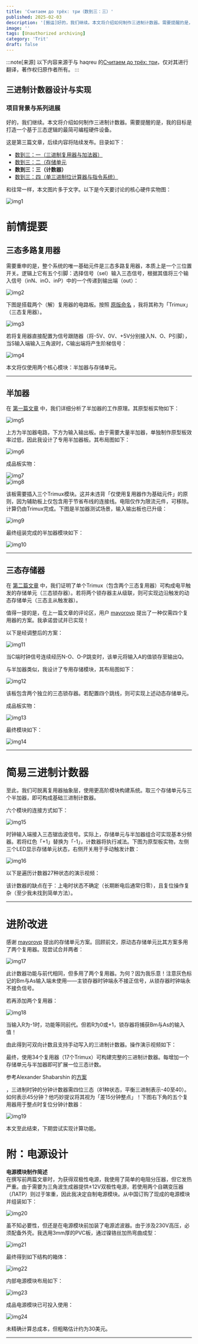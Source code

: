 ```yaml
---
title: 'Считаем до трёх: три（数到三：三）'
published: 2025-02-03
description: '[搬运]好的，我们继续。本文将介绍如何制作三进制计数器。需要提醒的是，我的目标是打造一个基于三态逻辑的最简可编程硬件设备。......'
image: ''
tags: [Unauthorized archiving]
category: 'Trit'
draft: false 
---
```

:::note[来源]
以下内容来源于与 haqreu 的[Считаем до трёх: три](https://habr.com/ru/articles/328162/)，仅对其进行翻译，著作权归原作者所有。
:::
## 三进制计数器设计与实现

### 项目背景与系列进展

好的，我们继续。本文将介绍如何制作三进制计数器。需要提醒的是，我的目标是打造一个基于三态逻辑的最简可编程硬件设备。

这是第三篇文章，后续内容将陆续发布。目录如下：  

- [数到三：一（三进制复用器与加法器）](https://blog.project-starfield.cn/posts/trit/trit-haqreu-1/)
- [数到三：二（存储单元](https://blog.project-starfield.cn/posts/trit/trit-haqreu-2/)
- **数到三：三（计数器）**
- [数到三：四（单三进制位计算器与指令系统）](https://blog.project-starfield.cn/posts/trit/trit-haqreu-4/)

和往常一样，本文图片多于文字。以下是今天要讨论的核心硬件实物图：  

![img1](https://github.com/HoshiriAki/hoshiriaki.github.io/blob/main/src/content/posts/Trit/img/Trithaqreu3img1.jpg?raw=true)  

# **前情提要**  

## **三态多路复用器**  

需要重申的是，整个系统的唯一基础元件是三态多路复用器，本质上是一个三位置开关。逻辑上它有五个引脚：选择信号（sel）输入三态信号，根据其值将三个输入信号（inN、inO、inP）中的一个传递到输出端（out）：  

![img2](https://github.com/HoshiriAki/hoshiriaki.github.io/blob/main/src/content/posts/Trit/img/Trithaqreu3img2.png?raw=true)  

下图是搭载两个（解）复用器的电路板。按照  [原版命名](http://nedocon.com/store/trimux/)  ，我将其称为「Trimux」（三态复用器）。  

![img3](https://github.com/HoshiriAki/hoshiriaki.github.io/blob/main/src/content/posts/Trit/img/Trithaqreu3img3.jpg?raw=true)  

若将复用器直接配置为信号跟随器（将-5V、0V、+5V分别接入N、O、P引脚），当S输入端输入三角波时，C输出端将产生阶梯信号：  

![img4](https://github.com/HoshiriAki/hoshiriaki.github.io/blob/main/src/content/posts/Trit/img/Trithaqreu3img4.jpg?raw=true)  

本文将仅使用两个核心模块：半加器与存储单元。  

---  

## **半加器**  

在  [第一篇文章](https://habrahabr.ru/post/324062/#comment_10120828)  中，我们详细分析了半加器的工作原理。其原型板实物如下：  

![img5](https://github.com/HoshiriAki/hoshiriaki.github.io/blob/main/src/content/posts/Trit/img/Trithaqreu3img5.jpg?raw=true)  

上方为半加器电路，下方为输入输出板。由于需要大量半加器，单独制作原型板效率过低，因此我设计了专用半加器板。其布局图如下：  

![img6](https://github.com/HoshiriAki/hoshiriaki.github.io/blob/main/src/content/posts/Trit/img/Trithaqreu3img6.png?raw=true)  

成品板实物：  

![img7](https://github.com/HoshiriAki/hoshiriaki.github.io/blob/main/src/content/posts/Trit/img/Trithaqreu3img7.jpg?raw=true)  
![img8](https://github.com/HoshiriAki/hoshiriaki.github.io/blob/main/src/content/posts/Trit/img/Trithaqreu3img8.jpg?raw=true)  

该板需要插入三个Trimux模块。这并未违背「仅使用复用器作为基础元件」的原则，因为辅助板上仅包含用于节省布线的连接线。电阻仅作为限流元件，可移除。计算仍由Trimux完成。下图是半加器测试场景，输入输出板也已升级：  

![img9](https://github.com/HoshiriAki/hoshiriaki.github.io/blob/main/src/content/posts/Trit/img/Trithaqreu3img9.jpg?raw=true)  

最终组装完成的半加器模块如下：  

![img10](https://github.com/HoshiriAki/hoshiriaki.github.io/blob/main/src/content/posts/Trit/img/Trithaqreu3img10.jpg?raw=true)  

---  

## **三态存储器**  

在  [第二篇文章](https://habrahabr.ru/post/324650/)  中，我们证明了单个Trimux（包含两个三态复用器）可构成电平触发的存储单元（三态锁存器）。若将两个锁存器主从级联，则可实现边沿触发的动态存储单元（三态主从触发器）。  

值得一提的是，在上一篇文章的评论区，用户  [mayorovp](https://habr.com/ru/users/mayorovp/)  提出了一种仅需四个复用器的方案。我承诺尝试并已实现！  

以下是经调整后的方案：  

![img11](https://github.com/HoshiriAki/hoshiriaki.github.io/blob/main/src/content/posts/Trit/img/Trithaqreu3img11.png?raw=true)  

当C端时钟信号连续经历N-O、O-P跳变时，该单元将输入A的值锁存至输出Q。  

与半加器类似，我设计了专用存储模块，其布局图如下：  

![img12](https://github.com/HoshiriAki/hoshiriaki.github.io/blob/main/src/content/posts/Trit/img/Trithaqreu3img12.png?raw=true)  

该板包含两个独立的三态锁存器。若配置四个跳线，则可实现上述动态存储单元。  

成品板实物：  

![img13](https://github.com/HoshiriAki/hoshiriaki.github.io/blob/main/src/content/posts/Trit/img/Trithaqreu3img13.jpg?raw=true)  

最终模块如下：  

![img14](https://github.com/HoshiriAki/hoshiriaki.github.io/blob/main/src/content/posts/Trit/img/Trithaqreu3img14.jpg?raw=true)  

---  

# **简易三进制计数器**  

至此，我们可脱离复用器抽象层，使用更高阶模块构建系统。取三个存储单元与三个半加器，即可构成基础三进制计数器。  

六个模块的连接方式如下：  

![img15](https://github.com/HoshiriAki/hoshiriaki.github.io/blob/main/src/content/posts/Trit/img/Trithaqreu3img15.png?raw=true)  

时钟输入端接入三态锯齿波信号。实际上，存储单元与半加器组合可实现基本分频器。若将红色「+1」替换为「-1」，计数器将执行减法。下图为原型板实物，左侧三个LED显示存储单元状态，右侧开关用于手动触发计数：  

![img16](https://github.com/HoshiriAki/hoshiriaki.github.io/blob/main/src/content/posts/Trit/img/Trithaqreu3img16.jpg?raw=true)  

以下是遍历计数器27种状态的演示视频：  

该计数器的缺点在于：上电时状态不确定（长期断电后通常归零），且复位操作复杂（至少我未找到简单方法）。  

---  

# **进阶改进**  

感谢  [mayorovp](https://habr.com/ru/users/mayorovp/)  提出的存储单元方案。回顾前文，原动态存储单元比其方案多用了两个复用器。现尝试合并两者：  

![img17](https://github.com/HoshiriAki/hoshiriaki.github.io/blob/main/src/content/posts/Trit/img/Trithaqreu3img17.png?raw=true)  

此计数器功能与前代相同，但多用了两个复用器。为何？因为我乐意！注意灰色标记的Bm与As输入端未使用——主锁存器时钟端永不接正信号，从锁存器时钟端永不接负信号。  

若再添加两个复用器：  

![img18](https://github.com/HoshiriAki/hoshiriaki.github.io/blob/main/src/content/posts/Trit/img/Trithaqreu3img18.png?raw=true)  

当输入R为-1时，功能等同前代。但若R为0或+1，锁存器将捕获Bm与As的输入值！  

由此得到可双向计数且支持手动写入的三进制计数器。操作演示视频如下：  

最终，使用34个复用器（17个Trimux）可构建完整的三进制计数器。每增加一个存储单元与半加器即可扩展一位三态计数。  

参考Alexander Shabarshin 的[方案](http://www.nedopc.org/forum/viewtopic.php?f=79&t=60&start=15#p1913)  

，三进制时钟的分钟计数器需四位三态（81种状态，平衡三进制表示-40至40）。如何表示45分钟？他巧妙提议将其视为「差15分钟整点」！下图右下角的五个复用器用于整点时复位分钟计数器：  

![img19](https://github.com/HoshiriAki/hoshiriaki.github.io/blob/main/src/content/posts/Trit/img/Trithaqreu3img19.png?raw=true)  

本文至此结束，下期尝试实现计算功能。  

# **附：电源设计**  

**电源模块制作简述**  
在撰写前两篇文章时，为获得双极性电源，我使用了简单的电阻分压器，但它发热严重。由于需要为三角波生成器提供±12V双极性电源，若使用两个自耦变压器（ЛАТР）则过于笨重，因此我决定自制电源模块。从中国订购了现成的电源模块并组装如下：  

![img20](https://github.com/HoshiriAki/hoshiriaki.github.io/blob/main/src/content/posts/Trit/img/Trithaqreu3img20.jpg?raw=true)  

虽不知必要性，但还是在电源模块前加装了电源滤波器。由于涉及230V高压，必须配备外壳。我选用3mm厚的PVC板，通过镍铬丝加热弯曲成型：  

![img21](https://github.com/HoshiriAki/hoshiriaki.github.io/blob/main/src/content/posts/Trit/img/Trithaqreu3img21.jpg?raw=true)  

最终得到如下结构的箱体：  

![img22](https://github.com/HoshiriAki/hoshiriaki.github.io/blob/main/src/content/posts/Trit/img/Trithaqreu3img22.jpg?raw=true)  

内部电源模块布局如下：  

![img23](https://github.com/HoshiriAki/hoshiriaki.github.io/blob/main/src/content/posts/Trit/img/Trithaqreu3img23.jpg?raw=true)  

成品电源模块已可投入使用：  

![img24](https://github.com/HoshiriAki/hoshiriaki.github.io/blob/main/src/content/posts/Trit/img/Trithaqreu3img24.jpg?raw=true)  

未精确计算总成本，但粗略估计约为30美元。  

---

